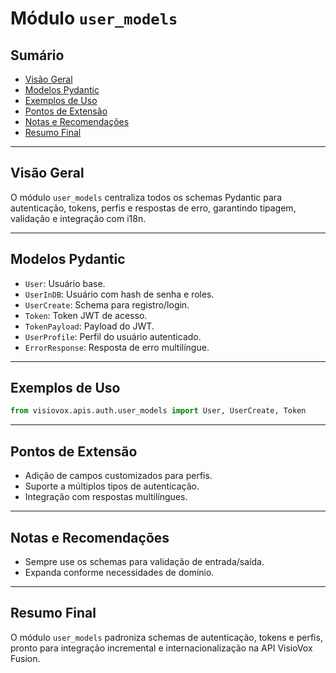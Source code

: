 # Módulo `user_models`

## Sumário
- [Visão Geral](#visão-geral)
- [Modelos Pydantic](#modelos-pydantic)
- [Exemplos de Uso](#exemplos-de-uso)
- [Pontos de Extensão](#pontos-de-extensão)
- [Notas e Recomendações](#notas-e-recomendações)
- [Resumo Final](#resumo-final)

---

## Visão Geral
O módulo `user_models` centraliza todos os schemas Pydantic para autenticação, tokens, perfis e respostas de erro, garantindo tipagem, validação e integração com i18n.

---

## Modelos Pydantic
- `User`: Usuário base.
- `UserInDB`: Usuário com hash de senha e roles.
- `UserCreate`: Schema para registro/login.
- `Token`: Token JWT de acesso.
- `TokenPayload`: Payload do JWT.
- `UserProfile`: Perfil do usuário autenticado.
- `ErrorResponse`: Resposta de erro multilíngue.

---

## Exemplos de Uso
```python
from visiovox.apis.auth.user_models import User, UserCreate, Token
```

---

## Pontos de Extensão
- Adição de campos customizados para perfis.
- Suporte a múltiplos tipos de autenticação.
- Integração com respostas multilíngues.

---

## Notas e Recomendações
- Sempre use os schemas para validação de entrada/saída.
- Expanda conforme necessidades de domínio.

---

## Resumo Final
O módulo `user_models` padroniza schemas de autenticação, tokens e perfis, pronto para integração incremental e internacionalização na API VisioVox Fusion. 